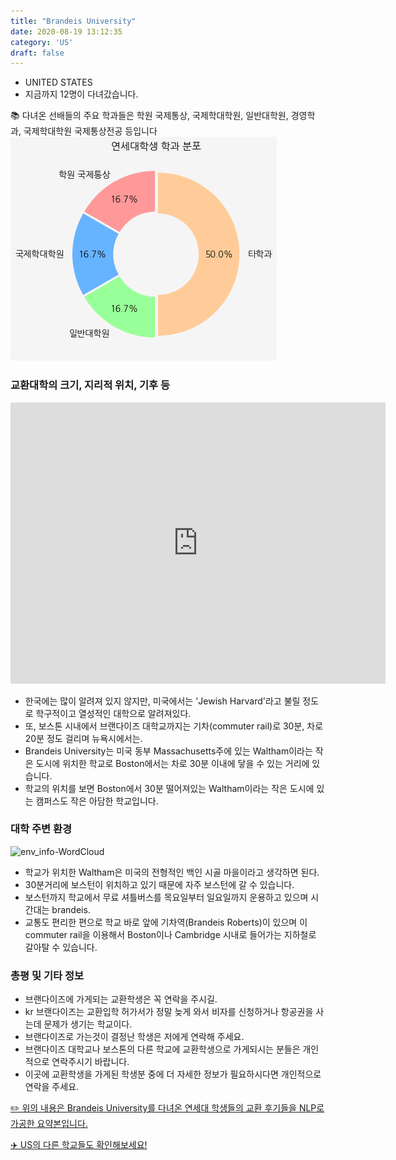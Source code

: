 ```yaml
---
title: "Brandeis University"
date: 2020-08-19 13:12:35
category: 'US'
draft: false
---
```



* UNITED STATES
* 지금까지 12명이 다녀갔습니다. 

📚 다녀온 선배들의 주요 학과들은 학원 국제통상, 국제학대학원, 일반대학원, 경영학과, 국제학대학원 국제통상전공 등입니다
![department-info](../plots/US000016.png)
### 교환대학의 크기, 지리적 위치, 기후 등
<iframe
width="600"
height="450"
frameborder="0" style="border:0"
src="https://www.google.com/maps/embed/v1/place?key=AIzaSyC9e1AME-pVmWC4hBpFdu5S4dKzyepa3HQ&q=Brandeis+University&center=42.36568270000001,-71.2585395&zoom=14" allowfullscreen>
</iframe>

* 한국에는 많이 알려져 있지 않지만, 미국에서는 'Jewish Harvard'라고 불릴 정도로 학구적이고 열성적인 대학으로 알려져있다.
* 또, 보스톤 시내에서 브랜다이즈 대학교까지는 기차(commuter rail)로 30분, 차로 20분 정도 걸리며 뉴욕시에서는.
* Brandeis University는 미국 동부 Massachusetts주에 있는 Waltham이라는 작은 도시에 위치한 학교로 Boston에서는 차로 30분 이내에 닿을 수 있는 거리에 있습니다.
* 학교의 위치를 보면 Boston에서 30분 떨어져있는 Waltham이라는 작은 도시에 있는 캠퍼스도 작은 아담한 학교입니다.


### 대학 주변 환경

![env_info-WordCloud](../univ_wordclouds_okt/env_info/US000016_env_info_okt.png)

* 학교가 위치한 Waltham은 미국의 전형적인 백인 시골 마을이라고 생각하면 된다.
* 30분거리에 보스턴이 위치하고 있기 때문에 자주 보스턴에 갈 수 있습니다.
* 보스턴까지 학교에서 무료 셔틀버스를 목요일부터 일요일까지 운용하고 있으며 시간대는 brandeis.
* 교통도 편리한 편으로 학교 바로 앞에 기차역(Brandeis Roberts)이 있으며 이 commuter rail을 이용해서 Boston이나 Cambridge 시내로 들어가는 지하철로 갈아탈 수 있습니다.


### 총평 및 기타 정보 
* 브랜다이즈에 가게되는 교환학생은 꼭 연락을 주시길.
* kr 브랜다이즈는 교환입학 허가서가 정말 늦게 와서 비자를 신청하거나 항공권을 사는데 문제가 생기는 학교이다.
* 브랜다이즈로 가는것이 결정난 학생은 저에게 연락해 주세요.
* 브랜다이즈 대학교나 보스톤의 다른 학교에 교환학생으로 가게되시는 분들은 개인적으로 연락주시기 바랍니다.
* 이곳에 교환학생을 가게된 학생분 중에 더 자세한 정보가 필요하시다면 개인적으로 연락을 주세요.


[✏️ 위의 내용은 Brandeis University를 다녀온 연세대 학생들의 교환 후기들을 NLP로 가공한 요약본입니다.](http://oia.yonsei.ac.kr/partner/expReport.asp?ucode=US000016&bgbn=A)

[✈️ US의 다른 학교들도 확인해보세요!](https://yonsei-exchange.netlify.app/?category=US)
